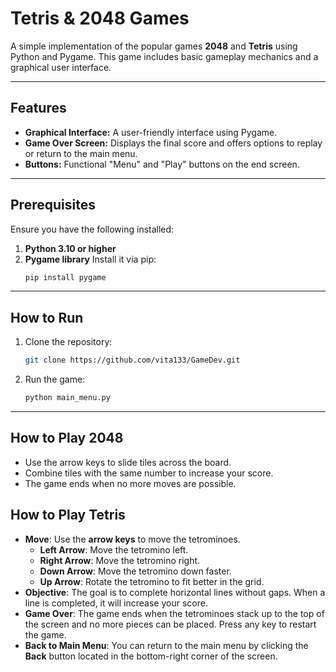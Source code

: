 # Tetris & 2048 Games

A simple implementation of the popular games **2048** and **Tetris** using Python and Pygame. This game includes basic gameplay mechanics and a graphical user interface.

---

## Features
- **Graphical Interface:** A user-friendly interface using Pygame.
- **Game Over Screen:** Displays the final score and offers options to replay or return to the main menu.
- **Buttons:** Functional "Menu" and "Play" buttons on the end screen.

---

## Prerequisites
Ensure you have the following installed:

1. **Python 3.10 or higher**
2. **Pygame library**
   Install it via pip:
   ```bash
   pip install pygame
   ```

---

## How to Run
1. Clone the repository:
   ```bash
   git clone https://github.com/vita133/GameDev.git
   ```
2. Run the game:
   ```bash
   python main_menu.py
   ```
---

## How to Play 2048
- Use the arrow keys to slide tiles across the board.
- Combine tiles with the same number to increase your score.
- The game ends when no more moves are possible.


## How to Play Tetris
- **Move**: Use the **arrow keys** to move the tetrominoes.
  - **Left Arrow**: Move the tetromino left.
  - **Right Arrow**: Move the tetromino right.
  - **Down Arrow**: Move the tetromino down faster.
  - **Up Arrow**: Rotate the tetromino to fit better in the grid.
- **Objective**: The goal is to complete horizontal lines without gaps. When a line is completed, it will increase your score.
- **Game Over**: The game ends when the tetrominoes stack up to the top of the screen and no more pieces can be placed. Press any key to restart the game.
- **Back to Main Menu**: You can return to the main menu by clicking the **Back** button located in the bottom-right corner of the screen.

